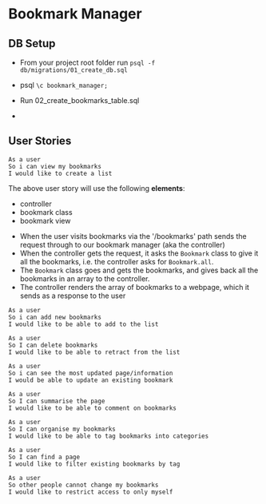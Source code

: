 # Bookmark Manager

## DB Setup

* From your project root folder run `psql -f db/migrations/01_create_db.sql` 
* psql `\c bookmark_manager;`
* Run 02_create_bookmarks_table.sql


*


## User Stories

```
As a user
So i can view my bookmarks
I would like to create a list
```
The above user story will use the following **elements**:
* controller
* bookmark class
* bookmark view



- When the user visits bookmarks via the '/bookmarks' path sends the request through to our bookmark manager (aka the controller)
- When the controller gets the request, it asks the `Bookmark` class to give it all the bookmarks, i.e. the controller asks for `Bookmark.all`.
- The `Bookmark` class goes and gets the bookmarks, and gives back all the bookmarks in an array to the controller.
- The controller renders the array of bookmarks to a webpage, which it sends as a response to the user

```
As a user
So i can add new bookmarks
I would like to be able to add to the list
```

```
As a user
So I can delete bookmarks
I would like to be able to retract from the list
```

```
As a user
So i can see the most updated page/information
I would be able to update an existing bookmark
```

```
As a user
So I can summarise the page
I would like to be able to comment on bookmarks
```

```
As a user
So I can organise my bookmarks
I would like to be able to tag bookmarks into categories
```

```
As a user
So I can find a page
I would like to filter existing bookmarks by tag
```

```
As a user
So other people cannot change my bookmarks
I would like to restrict access to only myself
```
